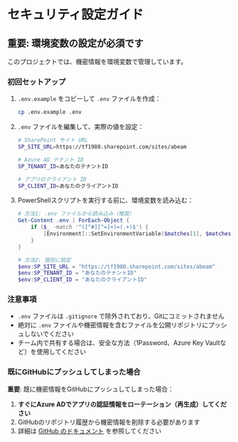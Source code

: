 # セキュリティ設定ガイド

## 重要: 環境変数の設定が必須です

このプロジェクトでは、機密情報を環境変数で管理しています。

### 初回セットアップ

1. `.env.example` をコピーして `.env` ファイルを作成：
   ```bash
   cp .env.example .env
   ```

2. `.env` ファイルを編集して、実際の値を設定：
   ```bash
   # SharePoint サイト URL
   SP_SITE_URL=https://tf1980.sharepoint.com/sites/abeam
   
   # Azure AD テナント ID
   SP_TENANT_ID=あなたのテナントID
   
   # アプリのクライアント ID
   SP_CLIENT_ID=あなたのクライアントID
   ```

3. PowerShellスクリプトを実行する前に、環境変数を読み込む：
   ```powershell
   # 方法1: .env ファイルから読み込み（推奨）
   Get-Content .env | ForEach-Object {
       if ($_ -match '^([^#][^=]+)=(.+)$') {
           [Environment]::SetEnvironmentVariable($matches[1], $matches[2], "Process")
       }
   }
   
   # 方法2: 個別に設定
   $env:SP_SITE_URL = "https://tf1980.sharepoint.com/sites/abeam"
   $env:SP_TENANT_ID = "あなたのテナントID"
   $env:SP_CLIENT_ID = "あなたのクライアントID"
   ```

### 注意事項

- `.env` ファイルは `.gitignore` で除外されており、Gitにコミットされません
- 絶対に `.env` ファイルや機密情報を含むファイルを公開リポジトリにプッシュしないでください
- チーム内で共有する場合は、安全な方法（1Password、Azure Key Vaultなど）を使用してください

### 既にGitHubにプッシュしてしまった場合

**重要**: 既に機密情報をGitHubにプッシュしてしまった場合：

1. **すぐにAzure ADでアプリの認証情報をローテーション（再生成）してください**
2. GitHubのリポジトリ履歴から機密情報を削除する必要があります
3. 詳細は [GitHub のドキュメント](https://docs.github.com/ja/authentication/keeping-your-account-and-data-secure/removing-sensitive-data-from-a-repository) を参照してください
